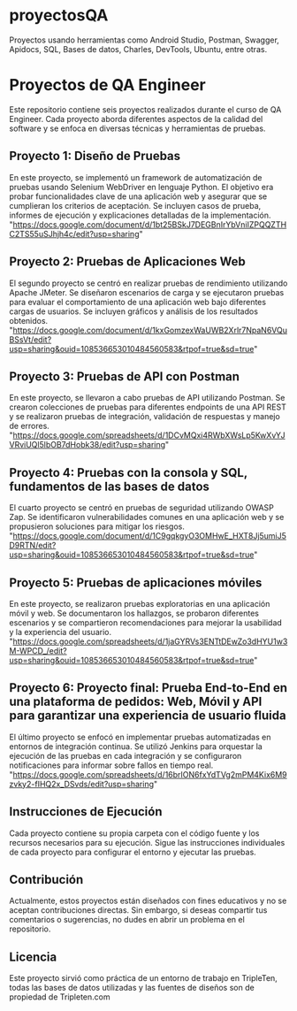 # proyectosQA
Proyectos usando herramientas como Android Studio, Postman, Swagger, Apidocs, SQL, Bases de datos, Charles, DevTools, Ubuntu, entre otras.
# Proyectos de QA Engineer

Este repositorio contiene seis proyectos realizados durante el curso de QA Engineer. Cada proyecto aborda diferentes aspectos de la calidad del software y se enfoca en diversas técnicas y herramientas de pruebas.

## Proyecto 1: Diseño de Pruebas 

En este proyecto, se implementó un framework de automatización de pruebas usando Selenium WebDriver en lenguaje Python. El objetivo era probar funcionalidades clave de una aplicación web y asegurar que se cumplieran los criterios de aceptación. Se incluyen casos de prueba, informes de ejecución y explicaciones detalladas de la implementación.
"https://docs.google.com/document/d/1bt25BSkJ7DEGBnIrYbVniIZPQQZTHC2TS55uSJhjh4c/edit?usp=sharing"

## Proyecto 2: Pruebas de Aplicaciones Web

El segundo proyecto se centró en realizar pruebas de rendimiento utilizando Apache JMeter. Se diseñaron escenarios de carga y se ejecutaron pruebas para evaluar el comportamiento de una aplicación web bajo diferentes cargas de usuarios. Se incluyen gráficos y análisis de los resultados obtenidos.
"https://docs.google.com/document/d/1kxGomzexWaUWB2Xrlr7NpaN6VQuBSsVt/edit?usp=sharing&ouid=108536653010484560583&rtpof=true&sd=true"

## Proyecto 3: Pruebas de API con Postman

En este proyecto, se llevaron a cabo pruebas de API utilizando Postman. Se crearon colecciones de pruebas para diferentes endpoints de una API REST y se realizaron pruebas de integración, validación de respuestas y manejo de errores. "https://docs.google.com/spreadsheets/d/1DCvMQxi4RWbXWsLp5KwXvYJVRviUQl5lbOB7dHobk38/edit?usp=sharing"

## Proyecto 4: Pruebas con la consola y SQL, fundamentos de las bases de datos

El cuarto proyecto se centró en pruebas de seguridad utilizando OWASP Zap. Se identificaron vulnerabilidades comunes en una aplicación web y se propusieron soluciones para mitigar los riesgos. "https://docs.google.com/document/d/1C9gqkgyO3OMHwE_HXT8Jj5umiJ5D9RTN/edit?usp=sharing&ouid=108536653010484560583&rtpof=true&sd=true"

## Proyecto 5: Pruebas de aplicaciones móviles

En este proyecto, se realizaron pruebas exploratorias en una aplicación móvil y web. Se documentaron los hallazgos, se probaron diferentes escenarios y se compartieron recomendaciones para mejorar la usabilidad y la experiencia del usuario. "https://docs.google.com/spreadsheets/d/1jaGYRVs3ENTtDEwZo3dHYU1w3M-WPCD_/edit?usp=sharing&ouid=108536653010484560583&rtpof=true&sd=true"

## Proyecto 6: Proyecto final: Prueba End-to-End en una plataforma de pedidos: Web, Móvil y API para garantizar una experiencia de usuario fluida

El último proyecto se enfocó en implementar pruebas automatizadas en entornos de integración continua. Se utilizó Jenkins para orquestar la ejecución de las pruebas en cada integración y se configuraron notificaciones para informar sobre fallos en tiempo real. "https://docs.google.com/spreadsheets/d/16brION6fxYdTVg2mPM4Kix6M9zvky2-fIHQ2x_DSvds/edit?usp=sharing"

## Instrucciones de Ejecución

Cada proyecto contiene su propia carpeta con el código fuente y los recursos necesarios para su ejecución. Sigue las instrucciones individuales de cada proyecto para configurar el entorno y ejecutar las pruebas.

## Contribución

Actualmente, estos proyectos están diseñados con fines educativos y no se aceptan contribuciones directas. Sin embargo, si deseas compartir tus comentarios o sugerencias, no dudes en abrir un problema en el repositorio.

## Licencia

Este proyecto sirvió como práctica de un entorno de trabajo en TripleTen, todas las bases de datos utilizadas y las fuentes de diseños son de propiedad de Tripleten.com

